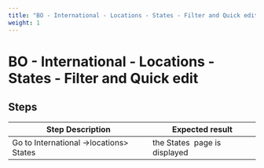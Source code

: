 ```yaml
---
title: "BO - International - Locations - States - Filter and Quick edit"
weight: 1
---
```


# BO - International - Locations - States - Filter and Quick edit
## Steps
| Step Description | Expected result |
| ----- | ----- |
| Go to International ->locations> States | the States  page is displayed |
